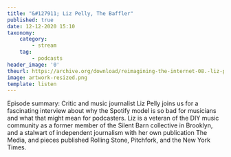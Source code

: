 ```yaml
---
title: "&#127911; Liz Pelly, The Baffler"
published: true
date: 12-12-2020 15:10
taxonomy:
    category:
        - stream
    tag:
        - podcasts
header_image: '0'
theurl: https://archive.org/download/reimagining-the-internet-08.-liz-pelly-the-baffler/Reimagining%20the%20Internet%2008.%20Liz%20Pelly%2C%20The%20Baffler.mp3
image: artwork-resized.png
template: listen
--- 
```

Episode summary: Critic and music journalist Liz Pelly joins us for a fascinating interview about why the Spotify model is so bad for musicians and what that might mean for podcasters. Liz is a veteran of the DIY music community as a former member of the Silent Barn collective in Brooklyn, and a stalwart of independent journalism with her own publication The Media, and pieces published Rolling Stone, Pitchfork, and the New York Times.
